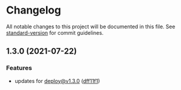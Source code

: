 # Changelog

All notable changes to this project will be documented in this file. See [standard-version](https://github.com/conventional-changelog/standard-version) for commit guidelines.

## 1.3.0 (2021-07-22)


### Features

* updates for deploy@v1.3.0 ([dff11f1](https://github.com/dreamnettech/monorepo/commit/dff11f1165b62145b4fc822f03046fee49abb48a))
